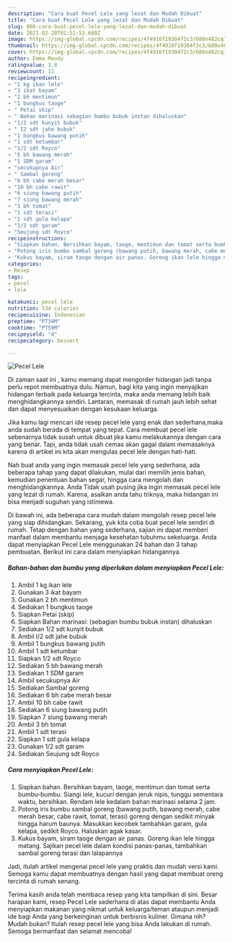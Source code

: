 ```yaml
---
description: "Cara buat Pecel Lele yang lezat dan Mudah Dibuat"
title: "Cara buat Pecel Lele yang lezat dan Mudah Dibuat"
slug: 866-cara-buat-pecel-lele-yang-lezat-dan-mudah-dibuat
date: 2021-02-20T01:51:53.680Z
image: https://img-global.cpcdn.com/recipes/4f4916f19304f2c3/680x482cq70/pecel-lele-foto-resep-utama.jpg
thumbnail: https://img-global.cpcdn.com/recipes/4f4916f19304f2c3/680x482cq70/pecel-lele-foto-resep-utama.jpg
cover: https://img-global.cpcdn.com/recipes/4f4916f19304f2c3/680x482cq70/pecel-lele-foto-resep-utama.jpg
author: Emma Moody
ratingvalue: 3.8
reviewcount: 11
recipeingredient:
- "1 kg ikan lele"
- "3 ikat bayam"
- "2 bh mentimun"
- "1 bungkus taoge"
- " Petai skip"
- " Bahan marinasi sebagian bumbu bubuk instan dihaluskan"
- "1/2 sdt kunyit bubuk"
- " I2 sdt jahe bubuk"
- "1 bungkus bawang putih"
- "1 sdt ketumbar"
- "1/2 sdt Royco"
- "5 bh bawang merah"
- "1 SDM garam"
- "secukupnya Air"
- " Sambal goreng"
- "6 bh cabe merah besar"
- "10 bh cabe rawit"
- "6 siung bawang putih"
- "7 siung bawang merah"
- "3 bh tomat"
- "1 sdt terasi"
- "1 sdt gula kelapa"
- "1/2 sdt garam"
- "Seujung sdt Royco"
recipeinstructions:
- "Siapkan bahan. Bersihkan bayam, taoge, mentimun dan tomat serta bumbu-bumbu. Siangi lele, kucuri dengan jeruk nipis, tunggu sementara waktu, bersihkan. Rendam lele kedalam bahan marinasi selama 2 jam."
- "Potong iris bumbu sambal goreng (bawang putih, bawang merah, cabe merah besar, cabe rawit, tomat, terasi) goreng dengan sedikit minyak hingga harum baunya. Masukkan kecobek tambahkan garam, gula kelapa, sedikit Royco. Haluskan agak kasar."
- "Kukus bayam, siram taoge dengan air panas. Goreng ikan lele hingga matang. Sajikan pecel lele dalam kondisi panas-panas, tambahkan sambal goreng terasi dan lalapannya"
categories:
- Resep
tags:
- pecel
- lele

katakunci: pecel lele 
nutrition: 134 calories
recipecuisine: Indonesian
preptime: "PT34M"
cooktime: "PT59M"
recipeyield: "4"
recipecategory: Dessert

---
```



![Pecel Lele](https://img-global.cpcdn.com/recipes/4f4916f19304f2c3/680x482cq70/pecel-lele-foto-resep-utama.jpg)

Di zaman  saat ini , kamu memang dapat mengorder hidangan jadi tanpa perlu repot membuatnya dulu. Namun, bagi kita yang ingin menyajikan hidangan terbaik pada keluarga tercinta, maka anda memang lebih baik menghidangkannya sendiri. Lantaran, memasak di rumah jauh lebih sehat dan dapat menyesuaikan dengan kesukaan keluarga.

Jika kamu lagi mencari ide resep pecel lele yang enak dan sederhana,maka anda sudah berada di tempat yang tepat. Cara membuat pecel lele  sebenarnya tidak susah untuk dibuat jika kamu melakukannya dengan cara yang benar. Tapi, anda tidak usah cemas akan gagal dalam memasaknya 
karena di artikel ini kita akan mengulas pecel lele dengan hati-hati.  



Nah buat anda yang ingin memasak pecel lele yang sederhana, ada beberapa tahap yang dapat dilakukan, mulai dari memilih jenis bahan, kemudian penentuan bahan segar, hingga cara mengolah dan menghidangkannya. Anda Tidak usah pusing jika ingin memasak pecel lele yang lezat di rumah. Karena, asalkan anda  tahu triknya, maka hidangan ini bisa menjadi suguhan yang istimewa.

Di bawah ini, ada beberapa cara mudah dalam mengolah resep pecel lele yang siap dihidangkan. Sekarang, yuk kita coba buat pecel lele sendiri di rumah. Tetap dengan bahan yang sederhana, sajian ini dapat memberi manfaat dalam membantu menjaga kesehatan tubuhmu sekeluarga. Anda dapat menyiapkan Pecel Lele menggunakan 24 bahan dan 3 tahap pembuatan. Berikut ini cara dalam menyiapkan hidangannya.

<!--inarticleads1-->

##### Bahan-bahan dan bumbu yang diperlukan dalam menyiapkan Pecel Lele:

1. Ambil 1 kg ikan lele
1. Gunakan 3 ikat bayam
1. Gunakan 2 bh mentimun
1. Sediakan 1 bungkus taoge
1. Siapkan  Petai (skip)
1. Siapkan  Bahan marinasi: (sebagian bumbu bubuk instan) dihaluskan
1. Sediakan 1/2 sdt kunyit bubuk
1. Ambil  I/2 sdt jahe bubuk
1. Ambil 1 bungkus bawang putih
1. Ambil 1 sdt ketumbar
1. Siapkan 1/2 sdt Royco
1. Sediakan 5 bh bawang merah
1. Sediakan 1 SDM garam
1. Ambil secukupnya Air
1. Sediakan  Sambal goreng
1. Sediakan 6 bh cabe merah besar
1. Ambil 10 bh cabe rawit
1. Sediakan 6 siung bawang putih
1. Siapkan 7 siung bawang merah
1. Ambil 3 bh tomat
1. Ambil 1 sdt terasi
1. Siapkan 1 sdt gula kelapa
1. Gunakan 1/2 sdt garam
1. Sediakan Seujung sdt Royco




<!--inarticleads2-->

##### Cara menyiapkan Pecel Lele:

1. Siapkan bahan. Bersihkan bayam, taoge, mentimun dan tomat serta bumbu-bumbu. Siangi lele, kucuri dengan jeruk nipis, tunggu sementara waktu, bersihkan. Rendam lele kedalam bahan marinasi selama 2 jam.
1. Potong iris bumbu sambal goreng (bawang putih, bawang merah, cabe merah besar, cabe rawit, tomat, terasi) goreng dengan sedikit minyak hingga harum baunya. Masukkan kecobek tambahkan garam, gula kelapa, sedikit Royco. Haluskan agak kasar.
1. Kukus bayam, siram taoge dengan air panas. Goreng ikan lele hingga matang. Sajikan pecel lele dalam kondisi panas-panas, tambahkan sambal goreng terasi dan lalapannya




Jadi, itulah artikel mengenai  pecel lele  yang praktis dan mudah versi kami. Semoga kamu dapat membuatnya dengan hasil yang dapat membuat oreng tercinta di rumah senang. 

Terima kasih anda telah membaca resep yang kita tampilkan di sini. Besar harapan kami, resep  Pecel Lele sederhana di atas dapat membantu Anda menyiapkan makanan yang nikmat untuk keluarga/teman ataupun menjadi ide bagi Anda yang berkeinginan untuk berbisnis kuliner. Gimana nih? Mudah bukan? Itulah resep pecel lele yang bisa Anda lakukan di rumah. Semoga bermanfaat dan selamat mencoba!


